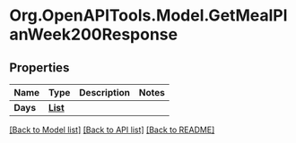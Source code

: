 # Org.OpenAPITools.Model.GetMealPlanWeek200Response

## Properties

Name | Type | Description | Notes
------------ | ------------- | ------------- | -------------
**Days** | [**List<GetMealPlanWeek200ResponseDaysInner>**](GetMealPlanWeek200ResponseDaysInner.md) |  | 

[[Back to Model list]](../README.md#documentation-for-models) [[Back to API list]](../README.md#documentation-for-api-endpoints) [[Back to README]](../README.md)

